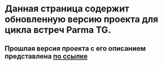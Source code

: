 # Данная страница содержит обновленную версию проекта для цикла встреч Parma TG. 

## Прошлая версия проекта с его описанием представлена [по ссылке](https://github.com/MaximGilman/ML-Article-Searcher/tree/master)
